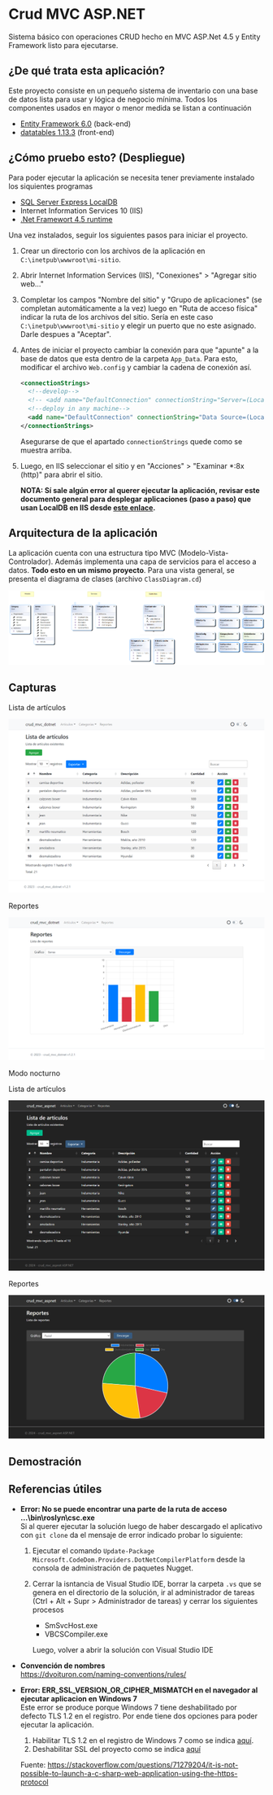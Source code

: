 # Crud MVC ASP.NET

 Sistema básico con operaciones CRUD hecho en MVC ASP.Net 4.5 y Entity Framework listo 
 para ejecutarse.

## ¿De qué trata esta aplicación?

Este proyecto consiste en un pequeño sistema de inventario con una base de datos 
lista para usar y lógica de negocio mínima. 
Todos los componentes usados en mayor o menor medida se listan a continuación

  - [Entity Framework 6.0](https://www.nuget.org/packages/EntityFramework/6.0.0) (back-end)
  - [datatables 1.13.3](https://datatables.net/) (front-end)

## ¿Cómo pruebo esto? (Despliegue)

Para poder ejecutar la aplicación se necesita tener previamente instalado los siquientes 
programas

  - [SQL Server Express LocalDB](https://learn.microsoft.com/en-us/sql/database-engine/configure-windows/sql-server-express-localdb?view=sql-server-ver16)
  - Internet Information Services 10 (IIS)
  - [.Net Framewort 4.5 runtime](https://www.microsoft.com/es-ar/download/details.aspx?id=30653)

Una vez instalados, seguir los siguientes pasos para iniciar el proyecto.

  1. Crear un directorio con los archivos de la aplicación en `C:\inetpub\wwwroot\mi-sitio`.

  2. Abrir Internet Information Services (IIS), "Conexiones" > "Agregar sitio web..."
  
  3. Completar los campos "Nombre del sitio" y "Grupo de aplicaciones" (se completan automáticamente a la vez)
  luego en "Ruta de acceso física" indicar la ruta de los archivos del sitio. Sería en
  este caso `C:\inetpub\wwwroot\mi-sitio` y elegir un puerto que no este asignado. Darle 
  despues a "Aceptar".
  
  5. Antes de iniciar el proyecto cambiar la conexión para que "apunte" a la base de datos
  que esta dentro de la carpeta `App_Data`. Para esto, modificar el archivo `Web.config`
  y cambiar la cadena de conexión así.
      ```xml
      <connectionStrings>
        <!--develop-->
        <!-- <add name="DefaultConnection" connectionString="Server=(LocalDB)\MSSQLLocalDB; Database=crud_mvc_aspnet; Trusted_Connection=True;" providerName="System.Data.SqlClient" /> -->
        <!--deploy in any machine-->
        <add name="DefaultConnection" connectionString="Data Source=(LocalDB)\MSSQLLocalDB; AttachDbFilename=|DataDirectory|\crud_mvc_aspnet.mdf; Trusted_Connection=True;" providerName="System.Data.SqlClient"/>
      </connectionStrings>

      ```
      Asegurarse de que el apartado `connectionStrings` quede como se muestra arriba.

  4. Luego, en IIS seleccionar el sitio y en "Acciones" > "Examinar \*:8x (http)" para abrir el sitio.
  
      **NOTA: Sí sale algún error al querer ejecutar la aplicación, revisar este documento 
      general para desplegar aplicaciones (paso a paso) que usan LocalDB en IIS 
      desde [este enlace](Resources/Deploy/Readme.md).**

## Arquitectura de la aplicación

La aplicación cuenta con una estructura tipo MVC (Modelo-Vista-Controlador). Además implementa 
una capa de servicios para el acceso a datos. **Todo esto en un mismo proyecto**. 
Para una vista general, se presenta el diagrama de clases (archivo `ClassDiagram.cd`)

![](Resources/Images/ClassDiagram.png)

## Capturas

Lista de artículos

<p align="center">
  <img src="Resources/Images/article-list-page.png">
</p>

Reportes

<p align="center">
  <img src="Resources/Images/report-page.png">
</p>

Modo nocturno

Lista de artículos

<p align="center">
  <img src="Resources/Images/article-list-page-dark.png">
</p>

Reportes

<p align="center">
  <img src="Resources/Images/report-page-dark.png">
</p>

## Demostración

<!-- https://user-images.githubusercontent.com/88981972/233879807-b1d2f422-6fdb-4d00-b366-6c6c44391dc6.mp4 -->

## Referencias útiles

* **Error: No se puede encontrar una parte de la ruta de acceso ...\bin\roslyn\csc.exe**  
    Si al querer ejecutar la solución luego de haber descargado el aplicativo con `git clone` da el mensaje de error indicado
    probar lo siguiente:
    1. Ejecutar el comando `Update-Package Microsoft.CodeDom.Providers.DotNetCompilerPlatform` desde la consola de administración de paquetes Nugget.
    2. Cerrar la isntancia de Visual Studio IDE, borrar la carpeta `.vs` que se genera en el directorio de la solución, ir al administrador de
       tareas (Ctrl + Alt + Supr > Administrador de tareas) y cerrar los siguientes procesos
       - SmSvcHost.exe
       - VBCSCompiler.exe
       
       Luego, volver a abrir la solución con Visual Studio IDE

* **Convención de nombres**  
    https://dvoituron.com/naming-conventions/rules/

*	**Error: ERR_SSL_VERSION_OR_CIPHER_MISMATCH en el navegador al ejecutar aplicacion en Windows 7**  
	Este error se produce porque Windows 7 tiene deshabilitado por defecto TLS 1.2 en el registro. Por ende tiene dos opciones para poder ejecutar la aplicación.
	
	1. Habilitar TLS 1.2 en el registro de Windows 7 como se indica [aquí](https://learn.microsoft.com/en-us/windows-server/security/tls/tls-registry-settings?tabs=diffie-hellman#tls-12).
	2. Deshabilitar SSL del proyecto como se indica [aquí](http://dotnet-concept.com/Tips/2019/12/5799872/Disabling-SSL-from-MVC-application-in-Visual-Studio-2019) 
	
	Fuente: https://stackoverflow.com/questions/71279204/it-is-not-possible-to-launch-a-c-sharp-web-application-using-the-https-protocol
	
